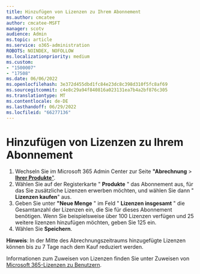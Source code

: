 ```yaml
---
title: Hinzufügen von Lizenzen zu Ihrem Abonnement
ms.author: cmcatee
author: cmcatee-MSFT
manager: scotv
audience: Admin
ms.topic: article
ms.service: o365-administration
ROBOTS: NOINDEX, NOFOLLOW
ms.localizationpriority: medium
ms.custom:
- "1500007"
- "17508"
ms.date: 06/06/2022
ms.openlocfilehash: 3e372d455dbd1fc84e23dc8c398d310f5fc8af69
ms.sourcegitcommit: c4e8c29a94f840816a023131ea7b4a2bf876c305
ms.translationtype: MT
ms.contentlocale: de-DE
ms.lasthandoff: 06/29/2022
ms.locfileid: "66277136"
---
```

# <a name="add-licenses-to-your-subscription"></a>Hinzufügen von Lizenzen zu Ihrem Abonnement

1. Wechseln Sie im Microsoft 365 Admin Center zur Seite **"Abrechnung** > [**Ihrer Produkte**"](https://admin.microsoft.com/AdminPortal/Home?ref=subscriptions).
1. Wählen Sie auf der Registerkarte " **Produkte** " das Abonnement aus, für das Sie zusätzliche Lizenzen erwerben möchten, und wählen Sie dann " **Lizenzen kaufen**" aus.
1. Geben Sie unter **"Neue Menge** " im Feld " **Lizenzen insgesamt** " die Gesamtanzahl der Lizenzen ein, die Sie für dieses Abonnement benötigen. Wenn Sie beispielsweise über 100 Lizenzen verfügen und 25 weitere lizenzen hinzufügen möchten, geben Sie 125 ein.
1. Wählen Sie **Speichern**.

**Hinweis**: In der Mitte des Abrechnungszeitraums hinzugefügte Lizenzen können bis zu 7 Tage nach dem Kauf reduziert werden.

Informationen zum Zuweisen von Lizenzen finden Sie unter Zuweisen von [Microsoft 365-Lizenzen zu Benutzern](https://docs.microsoft.com/microsoft-365/admin/manage/assign-licenses-to-users).